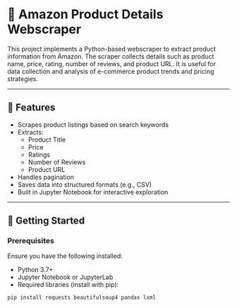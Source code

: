 # 🛒 Amazon Product Details Webscraper

This project implements a Python-based webscraper to extract product information from Amazon. The scraper collects details such as product name, price, rating, number of reviews, and product URL. It is useful for data collection and analysis of e-commerce product trends and pricing strategies.

---

## 📌 Features

- Scrapes product listings based on search keywords
- Extracts:
  - Product Title
  - Price
  - Ratings
  - Number of Reviews
  - Product URL
- Handles pagination
- Saves data into structured formats (e.g., CSV)
- Built in Jupyter Notebook for interactive exploration

---

## 🚀 Getting Started

### Prerequisites

Ensure you have the following installed:

- Python 3.7+
- Jupyter Notebook or JupyterLab
- Required libraries (install with pip):

```bash
pip install requests beautifulsoup4 pandas lxml
```
